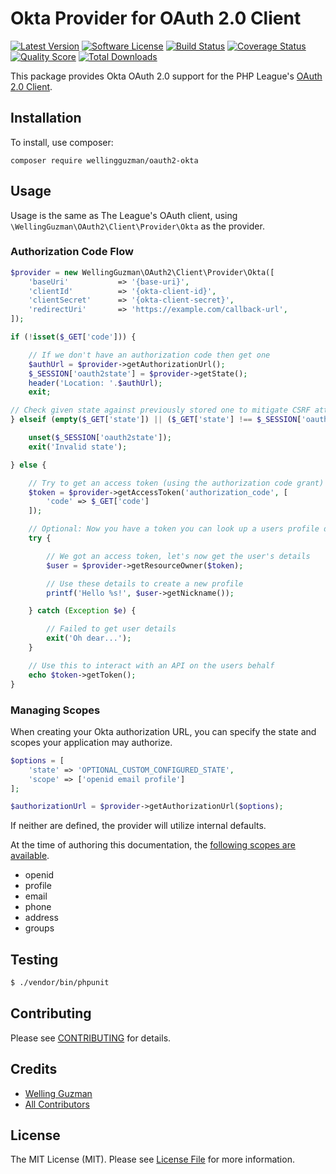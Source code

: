 # Okta Provider for OAuth 2.0 Client
[![Latest Version](https://img.shields.io/github/release/wellingguzman/oauth2-okta.svg?style=flat-square)](https://github.com/wellingguzman/oauth2-okta/releases)
[![Software License](https://img.shields.io/badge/license-MIT-brightgreen.svg?style=flat-square)](LICENSE.md)
[![Build Status](https://img.shields.io/travis/wellingguman/oauth2-okta/master.svg?style=flat-square)](https://travis-ci.org/wellingguzman/oauth2-okta)
[![Coverage Status](https://img.shields.io/scrutinizer/coverage/g/wellingguzman/oauth2-okta.svg?style=flat-square)](https://scrutinizer-ci.com/g/wellingguzman/oauth2-okta/code-structure)
[![Quality Score](https://img.shields.io/scrutinizer/g/wellingguzman/oauth2-okta.svg?style=flat-square)](https://scrutinizer-ci.com/g/wellingguzman/oauth2-okta)
[![Total Downloads](https://img.shields.io/packagist/dt/wellingguzman/oauth2-okta.svg?style=flat-square)](https://packagist.org/packages/wellingguzan/oauth2-okta)

This package provides Okta OAuth 2.0 support for the PHP League's [OAuth 2.0 Client](https://github.com/thephpleague/oauth2-client).

## Installation

To install, use composer:

```
composer require wellingguzman/oauth2-okta
```

## Usage

Usage is the same as The League's OAuth client, using `\WellingGuzman\OAuth2\Client\Provider\Okta` as the provider.

### Authorization Code Flow

```php
$provider = new WellingGuzman\OAuth2\Client\Provider\Okta([
    'baseUri'           => '{base-uri}',
    'clientId'          => '{okta-client-id}',
    'clientSecret'      => '{okta-client-secret}',
    'redirectUri'       => 'https://example.com/callback-url',
]);

if (!isset($_GET['code'])) {

    // If we don't have an authorization code then get one
    $authUrl = $provider->getAuthorizationUrl();
    $_SESSION['oauth2state'] = $provider->getState();
    header('Location: '.$authUrl);
    exit;

// Check given state against previously stored one to mitigate CSRF attack
} elseif (empty($_GET['state']) || ($_GET['state'] !== $_SESSION['oauth2state'])) {

    unset($_SESSION['oauth2state']);
    exit('Invalid state');

} else {

    // Try to get an access token (using the authorization code grant)
    $token = $provider->getAccessToken('authorization_code', [
        'code' => $_GET['code']
    ]);

    // Optional: Now you have a token you can look up a users profile data
    try {

        // We got an access token, let's now get the user's details
        $user = $provider->getResourceOwner($token);

        // Use these details to create a new profile
        printf('Hello %s!', $user->getNickname());

    } catch (Exception $e) {

        // Failed to get user details
        exit('Oh dear...');
    }

    // Use this to interact with an API on the users behalf
    echo $token->getToken();
}
```

### Managing Scopes

When creating your Okta authorization URL, you can specify the state and scopes your application may authorize.

```php
$options = [
    'state' => 'OPTIONAL_CUSTOM_CONFIGURED_STATE',
    'scope' => ['openid email profile']
];

$authorizationUrl = $provider->getAuthorizationUrl($options);
```
If neither are defined, the provider will utilize internal defaults.

At the time of authoring this documentation, the [following scopes are available](https://developer.okta.com/standards/OIDC/#scopes).

- openid
- profile
- email
- phone
- address
- groups

## Testing

``` bash
$ ./vendor/bin/phpunit
```

## Contributing

Please see [CONTRIBUTING](https://github.com/wellinguzman/oauth2-okta/blob/master/CONTRIBUTING.md) for details.

## Credits

- [Welling Guzman](https://github.com/wellingguzman)
- [All Contributors](https://github.com/wellingguzman/oauth2-okta/contributors)

## License

The MIT License (MIT). Please see [License File](https://github.com/wellingguzman/oauth2-okta/blob/master/LICENSE) for more information.
